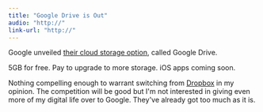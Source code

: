 ```yaml
---
title: "Google Drive is Out"
audio: "http://"
link-url: "http://"
---
```

<p>Google unveiled <a href="http://googleblog.blogspot.ca/2012/04/introducing-google-drive-yes-really.html">their cloud storage option</a>, called Google Drive.</p>
<p>5GB for free. Pay to upgrade to more storage. iOS apps coming soon.</p>
<p>Nothing compelling enough to warrant switching from <a href="http://db.tt/czHe7sK">Dropbox</a> in my opinion. The competition will be good but I'm not interested in giving even more of my digital life over to Google. They've already got too much as it is.</p>
